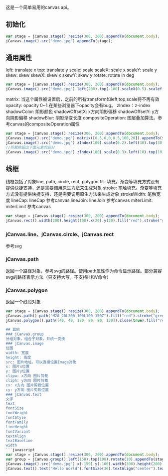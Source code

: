 这是一个简单易用的canvas api。


## 初始化
```javascript
var stage = jCanvas.stage().resize(300, 200).appendTo(document.body);
jCanvas.image().src("demo.jpg").appendTo(stage);
```
## 通用属性
left: translate x
top: translate y
scale: scale
scaleX: scale x
scaleY: scale y
skew: skew
skewX: skew x
skewY: skew y
rotate: rotate in deg
```javascript
var stage = jCanvas.stage().resize(300, 200).appendTo(document.body);
jCanvas.image().src("demo.jpg").left(200).top(-100).scaleX(0.5).scaleY(0.6).skewX(20).skewY(10).rotate(100).appendTo(stage);
```
matrix: 当这个属性被设置后，之前的所有transform如left,top,scale将不再有效
opacity: opacity 0~1.在某些浏览器下opacity会有bug。
zIndex：z-index
shadowColor: 阴影颜色
shadowOffsetX: x方向阴影偏移
shadowOffsetY: y方向阴影偏移
shadowBlur: 阴影渐变长度
compositeOperation: 图层叠加算法。参考canvas的compositeOperation属性
```javascript
var stage = jCanvas.stage().resize(300, 200).appendTo(document.body);
jCanvas.image().src("demo.jpg").matrix([0.5,0,0,0.5,100,20]).appendTo(stage);
jCanvas.image().src("demo.jpg").zIndex(100).scale(0.2).left(30).top(30).shadowColor("red").shadowBlur(20).appendTo(stage);
//剪裁掉超出下面元素的部分
jCanvas.image().src("demo.jpg").zIndex(100).scale(0.3).left(10).top(10).compositeOperation("destination-in").appendTo(stage);
```
## 线框
线框包括了对象line, path, circle, rect, polygon
fill: 填充。渐变等填充方式没有提供快捷支持，还是需要调用原生方法来生成对象
stroke: 笔触填充。渐变等填充方式没有提供快捷支持，还是需要调用原生方法来生成对象
strokeWidth: 笔触宽度
lineCap: lineCap 参考canvas
lineJoin: lineJoin 参考canvas
miterLimit: miterLimit 参考canvas
```javascript
var stage = jCanvas.stage().resize(300, 200).appendTo(document.body);
jCanvas.rect().width(200).height(100).x(20).y(20).fill("red").stroke("green").strokeWidth(5).appendTo(stage);
```
### jCanvas.line、jCanvas.circle、jCanvas.rect
参考svg
### jCanvas.path
返回一个路径对象，参考svg的路径。使用path属性作为命令显示路径。部分兼容svg的路径表示方法（只支持大写，不支持H和V命令）
### jCanvas.polygon
返回一个线段对象
```javascript
var stage = jCanvas.stage().resize(300, 200).appendTo(document.body);
jCanvas.path().path("M20 20L200 100L100 150Z").fill("red").stroke("green").strokeWidth(5).appendTo(stage);
jCanvas.polygon().path([40, 40, 180, 80, 80, 130]).close(true).fill("red").stroke("green").strokeWidth(5).appendTo(stage);
    ```
## 其他
### jCanvas.group
分组对象，组合子对象，并统一变换
### jCanvas.image
位图
width: 宽度
height: 高度
src: 图片地址。可以直接设置Image对象
x: 图片x位置
y: 图片y位置
clipw: x方向 图片剪裁
cliph: y方向 图片剪裁
cx: x方向 图片剪裁位置
cy: y方向 图片剪裁位置
### jCanvas.text
文字
text
fontSize
fontWeight
fontStyle
fontFamily
lineHeight
fontVariant
textAlign
textBaseline
width
```javascript
var stage = jCanvas.stage().resize(300, 200).appendTo(document.body);
var group = jCanvas.group().left(150).top(100).rotate(10).appendTo(stage);
jCanvas.image().src("demo.jpg").x(-150).y(-100).width(300).height(200).appendTo(group);
jCanvas.text().text("Hello World").fontSize(36).textAlign("center").textBaseline("middle").fill("red").appendTo(group);
```
